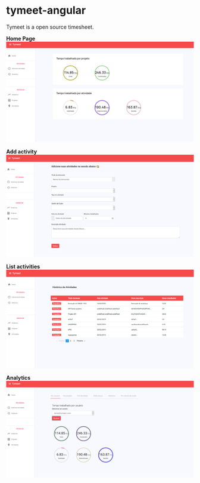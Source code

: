 # tymeet-angular
Tymeet is a open source timesheet.


**Home Page**
![alt text](https://raw.githubusercontent.com/GabLeme/tymeet-angular/master/imgs/home.PNG)


**Add activity**
![alt text](https://raw.githubusercontent.com/GabLeme/tymeet-angular/master/imgs/add.PNG)


**List activities**
![alt text](https://raw.githubusercontent.com/GabLeme/tymeet-angular/master/imgs/history.PNG)


**Analytics**
![alt text](https://raw.githubusercontent.com/GabLeme/tymeet-angular/master/imgs/analytics.PNG)
